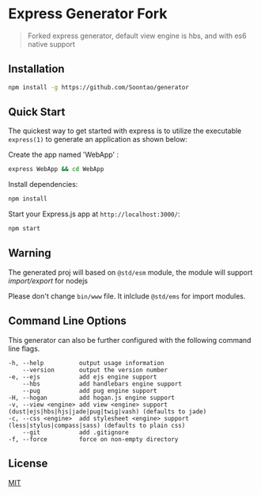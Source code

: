 # Express Generator Fork

> Forked express generator, default view engine is hbs, and with es6 native support

## Installation

```bash
npm install -g https://github.com/Soontao/generator
```

## Quick Start

The quickest way to get started with express is to utilize the executable `express(1)` to generate an application as shown below:

Create the app named 'WebApp' :

```bash
express WebApp && cd WebApp
```

Install dependencies:

```bash
npm install
```

Start your Express.js app at `http://localhost:3000/`:

```bash
npm start
```

## Warning

The generated proj will based on `@std/esm` module, the module will support *import/export* for nodejs

Please don't change `bin/www` file. It inlclude `@std/ems` for import modules.

## Command Line Options

This generator can also be further configured with the following command line flags.

    -h, --help          output usage information
        --version       output the version number
    -e, --ejs           add ejs engine support
        --hbs           add handlebars engine support
        --pug           add pug engine support
    -H, --hogan         add hogan.js engine support
    -v, --view <engine> add view <engine> support (dust|ejs|hbs|hjs|jade|pug|twig|vash) (defaults to jade)
    -c, --css <engine>  add stylesheet <engine> support (less|stylus|compass|sass) (defaults to plain css)
        --git           add .gitignore
    -f, --force         force on non-empty directory

## License

[MIT](LICENSE)